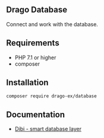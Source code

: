 ## Drago Database

Connect and work with the database.

## Requirements

- PHP 7.1 or higher
- composer

## Installation

```
composer require drago-ex/database
```

## Documentation
- [Dibi - smart database layer](https://github.com/dg/dibi)
